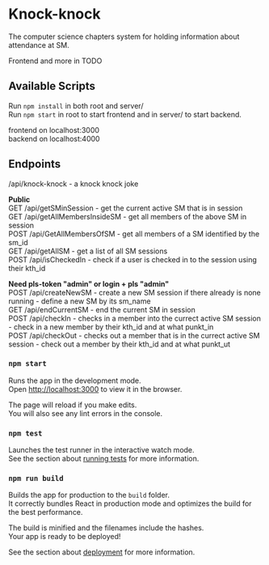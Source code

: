 # Knock-knock

The computer science chapters system for holding information about attendance at SM.

Frontend and more in TODO

## Available Scripts

Run `npm install` in both root and server/<br>
Run `npm start` in root to start frontend and in server/ to start backend.<br>

frontend on localhost:3000<br>
backend on localhost:4000<br>

## Endpoints

/api/knock-knock - a knock knock joke

**Public**<br>
GET /api/getSMinSession - get the current active SM that is in session<br>
GET /api/getAllMembersInsideSM - get all members of the above SM in session<br>
POST /api/GetAllMembersOfSM - get all members of a SM identified by the sm_id<br>
GET /api/getAllSM - get a list of all SM sessions<br>
POST /api/isCheckedIn - check if a user is checked in to the session using their kth_id<br>

**Need pls-token "admin" or login + pls "admin"**<br>
POST /api/createNewSM - create a new SM session if there already is none running - define a new SM by its sm_name<br>
GET /api/endCurrentSM - end the current SM in session<br>
POST /api/checkIn - checks in a member into the currect active SM session - check in a new member by their kth_id and at what punkt_in<br>
POST /api/checkOut - checks out a member that is in the currect active SM session - check out a member by their kth_id and at what punkt_ut<br>

### `npm start`

Runs the app in the development mode.<br>
Open [http://localhost:3000](http://localhost:3000) to view it in the browser.

The page will reload if you make edits.<br>
You will also see any lint errors in the console.

### `npm test`

Launches the test runner in the interactive watch mode.<br>
See the section about [running tests](https://facebook.github.io/create-react-app/docs/running-tests) for more information.

### `npm run build`

Builds the app for production to the `build` folder.<br>
It correctly bundles React in production mode and optimizes the build for the best performance.

The build is minified and the filenames include the hashes.<br>
Your app is ready to be deployed!

See the section about [deployment](https://facebook.github.io/create-react-app/docs/deployment) for more information.